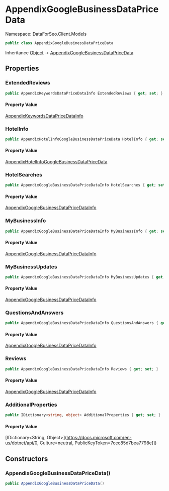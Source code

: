 # AppendixGoogleBusinessDataPriceData

Namespace: DataForSeo.Client.Models

```csharp
public class AppendixGoogleBusinessDataPriceData
```

Inheritance [Object](https://docs.microsoft.com/en-us/dotnet/api/Object) → [AppendixGoogleBusinessDataPriceData](./AppendixGoogleBusinessDataPriceData.md)

## Properties

### **ExtendedReviews**

```csharp
public AppendixKeywordsDataPriceDataInfo ExtendedReviews { get; set; }
```

#### Property Value

[AppendixKeywordsDataPriceDataInfo](./AppendixKeywordsDataPriceDataInfo.md)<br>

### **HotelInfo**

```csharp
public AppendixHotelInfoGoogleBusinessDataPriceData HotelInfo { get; set; }
```

#### Property Value

[AppendixHotelInfoGoogleBusinessDataPriceData](./AppendixHotelInfoGoogleBusinessDataPriceData.md)<br>

### **HotelSearches**

```csharp
public AppendixGoogleBusinessDataPriceDataInfo HotelSearches { get; set; }
```

#### Property Value

[AppendixGoogleBusinessDataPriceDataInfo](./AppendixGoogleBusinessDataPriceDataInfo.md)<br>

### **MyBusinessInfo**

```csharp
public AppendixGoogleBusinessDataPriceDataInfo MyBusinessInfo { get; set; }
```

#### Property Value

[AppendixGoogleBusinessDataPriceDataInfo](./AppendixGoogleBusinessDataPriceDataInfo.md)<br>

### **MyBusinessUpdates**

```csharp
public AppendixGoogleBusinessDataPriceDataInfo MyBusinessUpdates { get; set; }
```

#### Property Value

[AppendixGoogleBusinessDataPriceDataInfo](./AppendixGoogleBusinessDataPriceDataInfo.md)<br>

### **QuestionsAndAnswers**

```csharp
public AppendixGoogleBusinessDataPriceDataInfo QuestionsAndAnswers { get; set; }
```

#### Property Value

[AppendixGoogleBusinessDataPriceDataInfo](./AppendixGoogleBusinessDataPriceDataInfo.md)<br>

### **Reviews**

```csharp
public AppendixGoogleBusinessDataPriceDataInfo Reviews { get; set; }
```

#### Property Value

[AppendixGoogleBusinessDataPriceDataInfo](./AppendixGoogleBusinessDataPriceDataInfo.md)<br>

### **AdditionalProperties**

```csharp
public IDictionary<string, object> AdditionalProperties { get; set; }
```

#### Property Value

[IDictionary&lt;String, Object&gt;](https://docs.microsoft.com/en-us/dotnet/api/0, Culture=neutral, PublicKeyToken=7cec85d7bea7798e]])<br>

## Constructors

### **AppendixGoogleBusinessDataPriceData()**

```csharp
public AppendixGoogleBusinessDataPriceData()
```
